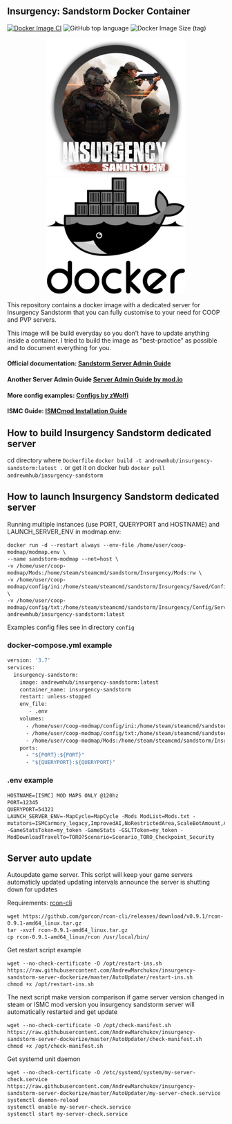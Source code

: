 ## Insurgency: Sandstorm Docker Container
[![Docker Image CI](https://github.com/AndrewMarchukov/insurgency-sandstorm-server-dockerize/actions/workflows/docker-image.yml/badge.svg)](https://github.com/AndrewMarchukov/insurgency-sandstorm-server-dockerize/actions/workflows/docker-image.yml)
![GitHub top language](https://img.shields.io/github/languages/top/AndrewMarchukov/insurgency-sandstorm-server-dockerize)
![Docker Image Size (tag)](https://img.shields.io/docker/image-size/andrewmhub/insurgency-sandstorm/latest)

<p align="center">
  <img src="https://github.com/AndrewMarchukov/insurgency-sandstorm-server-dockerize/blob/master/sandstorm-logo.png">
  <img src="https://github.com/AndrewMarchukov/insurgency-sandstorm-server-dockerize/blob/master/docker-logo.png"
</p>
</p>

This repository contains a docker image with a dedicated server for Insurgency Sandstorm that you can fully customise to your need for COOP and PVP servers.

This image will be build everyday so you don’t have to update anything inside a container. I tried to build the image as “best-practice” as possible and to document everything for you.
#### Official documentation: [Sandstorm Server Admin Guide](https://sandstorm-support.newworldinteractive.com/hc/en-us/articles/360049211072-Server-Admin-Guide)
#### Another Server Admin Guide [Server Admin Guide by mod.io](https://insurgencysandstorm.mod.io/guides/server-admin-guide)
#### More config examples: [Configs by zWolfi](https://github.com/zWolfi/INS_Sandstorm)
#### ISMC Guide: [ISMCmod Installation Guide](https://insurgencysandstorm.mod.io/guides/ismcmod-installation-guide)

## How to build Insurgency Sandstorm dedicated server
cd directory where ```Dockerfile```
```docker build -t andrewmhub/insurgency-sandstorm:latest .``` or get it on docker hub ```docker pull andrewmhub/insurgency-sandstorm```
## How to launch Insurgency Sandstorm dedicated server
Running multiple instances (use PORT, QUERYPORT and HOSTNAME) and LAUNCH_SERVER_ENV in modmap.env:
```
docker run -d --restart always --env-file /home/user/coop-modmap/modmap.env \
--name sandstorm-modmap --net=host \
-v /home/user/coop-modmap/Mods:/home/steam/steamcmd/sandstorm/Insurgency/Mods:rw \
-v /home/user/coop-modmap/config/ini:/home/steam/steamcmd/sandstorm/Insurgency/Saved/Config/LinuxServer:ro \
-v /home/user/coop-modmap/config/txt:/home/steam/steamcmd/sandstorm/Insurgency/Config/Server:ro andrewmhub/insurgency-sandstorm:latest
```
Examples config files see in directory ```config```

### docker-compose.yml example
```dockerfile
version: '3.7'
services:
  insurgency-sandstorm:
    image: andrewmhub/insurgency-sandstorm:latest
    container_name: insurgency-sandstorm
    restart: unless-stopped
    env_file:
       - .env
    volumes:
      - /home/user/coop-modmap/config/ini:/home/steam/steamcmd/sandstorm/Insurgency/Saved/Config/LinuxServer:ro
      - /home/user/coop-modmap/config/txt:/home/steam/steamcmd/sandstorm/Insurgency/Config/Server:ro
      - /home/user/coop-modmap/Mods:/home/steam/steamcmd/sandstorm/Insurgency/Mods:rw
    ports:
      - "${PORT}:${PORT}"
      - "${QUERYPORT}:${QUERYPORT}"
```
### .env example

```.env
HOSTNAME=[ISMC] MOD MAPS ONLY @120hz
PORT=12345
QUERYPORT=54321
LAUNCH_SERVER_ENV=-MapCycle=MapCycle -Mods ModList=Mods.txt -mutators=ISMCarmory_legacy,ImprovedAI,NoRestrictedArea,ScaleBotAmount,AdvancedSupplyPoints,WelcomeMessage,JoinLeaveMessage,FpLegs,JumpShoot -GameStatsToken=my_token -GameStats -GSLTToken=my_token -ModDownloadTravelTo=TORO?Scenario=Scenario_TORO_Checkpoint_Security
```

## Server auto update
Autoupdate game server. This script will keep your game servers automaticly updated updating intervals announce the server is shutting down for updates

Requirements: [rcon-cli](https://github.com/gorcon/rcon-cli/releases)
```
wget https://github.com/gorcon/rcon-cli/releases/download/v0.9.1/rcon-0.9.1-amd64_linux.tar.gz
tar -xvzf rcon-0.9.1-amd64_linux.tar.gz
cp rcon-0.9.1-amd64_linux/rcon /usr/local/bin/
```

Get restart script example

```
wget --no-check-certificate -O /opt/restart-ins.sh https://raw.githubusercontent.com/AndrewMarchukov/insurgency-sandstorm-server-dockerize/master/AutoUpdater/restart-ins.sh
chmod +x /opt/restart-ins.sh
```
The next script make version comparison
if game server version changed in steam or ISMC mod version you insurgency sandstorm server will automatically restarted and get update

```
wget --no-check-certificate -O /opt/check-manifest.sh https://raw.githubusercontent.com/AndrewMarchukov/insurgency-sandstorm-server-dockerize/master/AutoUpdater/check-manifest.sh
chmod +x /opt/check-manifest.sh
```
Get systemd unit daemon
```
wget --no-check-certificate -O /etc/systemd/system/my-server-check.service https://raw.githubusercontent.com/AndrewMarchukov/insurgency-sandstorm-server-dockerize/master/AutoUpdater/my-server-check.service
systemctl daemon-reload
systemctl enable my-server-check.service
systemctl start my-server-check.service
```
